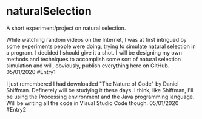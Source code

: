 # naturalSelection
A short experiment/project on natural selection.

While watching random videos on the Internet, I was at first intrigued by some experiments people were doing, trying to simulate natural selection in a program. I decided I should give it a shot.
I will be designing my own methods and techniques to accomplish some sort of natural selection simulation and will, obviously, publish everything here on GitHub.
05/01/2020 #Entry1

I just remembered I had downloaded "The Nature of Code" by Daniel Shiffman. Definetely will be studying it these days. I think, like Shiffman, I'll be using the Processing environment and the Java programming language. Will be writing all the code in Visual Studio Code though.
05/01/2020 #Entry2
